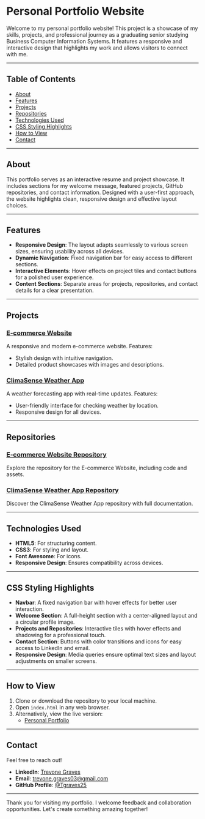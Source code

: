 # Personal Portfolio Website

Welcome to my personal portfolio website! This project is a showcase of my skills, projects, and professional journey as a graduating senior studying Business Computer Information Systems. It features a responsive and interactive design that highlights my work and allows visitors to connect with me.

---

## Table of Contents

- [About](#about)
- [Features](#features)
- [Projects](#projects)
- [Repositories](#repositories)
- [Technologies Used](#technologies-used)
- [CSS Styling Highlights](#css-styling-highlights)
- [How to View](#how-to-view)
- [Contact](#contact)

---

## About

This portfolio serves as an interactive resume and project showcase. It includes sections for my welcome message, featured projects, GitHub repositories, and contact information. Designed with a user-first approach, the website highlights clean, responsive design and effective layout choices.

---

## Features

- **Responsive Design**: The layout adapts seamlessly to various screen sizes, ensuring usability across all devices.
- **Dynamic Navigation**: Fixed navigation bar for easy access to different sections.
- **Interactive Elements**: Hover effects on project tiles and contact buttons for a polished user experience.
- **Content Sections**: Separate areas for projects, repositories, and contact details for a clear presentation.

---

## Projects

### [E-commerce Website](https://tgraves25.github.io/Ecommerce-website/)
A responsive and modern e-commerce website. Features:
- Stylish design with intuitive navigation.
- Detailed product showcases with images and descriptions.

### [ClimaSense Weather App](https://tgraves25.github.io/Weather-App/)
A weather forecasting app with real-time updates. Features:
- User-friendly interface for checking weather by location.
- Responsive design for all devices.

---

## Repositories

### [E-commerce Website Repository](https://github.com/Tgraves25/Ecommerce-website)
Explore the repository for the E-commerce Website, including code and assets.

### [ClimaSense Weather App Repository](https://github.com/Tgraves25/Weather-App)
Discover the ClimaSense Weather App repository with full documentation.

---

## Technologies Used

- **HTML5**: For structuring content.
- **CSS3**: For styling and layout.
- **Font Awesome**: For icons.
- **Responsive Design**: Ensures compatibility across devices.

---

## CSS Styling Highlights

- **Navbar**: A fixed navigation bar with hover effects for better user interaction.
- **Welcome Section**: A full-height section with a center-aligned layout and a circular profile image.
- **Projects and Repositories**: Interactive tiles with hover effects and shadowing for a professional touch.
- **Contact Section**: Buttons with color transitions and icons for easy access to LinkedIn and email.
- **Responsive Design**: Media queries ensure optimal text sizes and layout adjustments on smaller screens.

---

## How to View

1. Clone or download the repository to your local machine.
2. Open `index.html` in any web browser.
3. Alternatively, view the live version:
   - [Personal Portfolio](https://tgraves25.github.io)

---

## Contact

Feel free to reach out!

- **LinkedIn**: [Trevone Graves](https://www.linkedin.com/in/trevone-graves-8071b6279)
- **Email**: [trevone.graves03@gmail.com](mailto:trevone.graves03@gmail.com)
- **GitHub Profile**: [@Tgraves25](https://github.com/Tgraves25)

---

Thank you for visiting my portfolio. I welcome feedback and collaboration opportunities. Let's create something amazing together!
